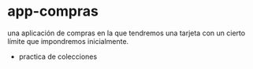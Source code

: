 # app-compras
una aplicación de compras en la que tendremos una tarjeta con un cierto límite que impondremos inicialmente.
* practica de colecciones 
